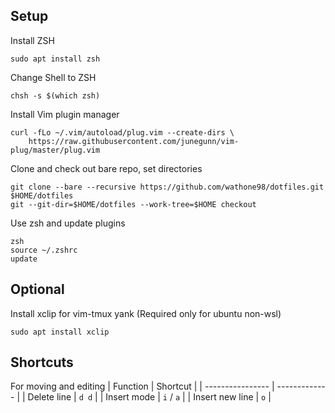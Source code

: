 ## Setup

Install ZSH
```
sudo apt install zsh
```

Change Shell to ZSH
```
chsh -s $(which zsh)
```

Install Vim plugin manager
```
curl -fLo ~/.vim/autoload/plug.vim --create-dirs \
    https://raw.githubusercontent.com/junegunn/vim-plug/master/plug.vim
```

Clone and check out bare repo, set directories
```
git clone --bare --recursive https://github.com/wathone98/dotfiles.git $HOME/dotfiles
git --git-dir=$HOME/dotfiles --work-tree=$HOME checkout
```

Use zsh and update plugins
```
zsh
source ~/.zshrc
update
```

## Optional
Install xclip for vim-tmux yank (Required only for ubuntu non-wsl)
```
sudo apt install xclip
```

## Shortcuts

For moving and editing
| Function					| Shortcut			|
| ----------------	| ------------- |
| Delete line				| `d d`					|
| Insert mode				| `i` / `a`			|
| Insert new line		| `o`						|
